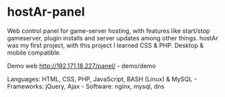 # hostAr-panel
Web control panel for game-server hosting, with features like start/stop gameserver, plugin installs and server updates among other things.
hostAr was my first project, with this project I learned CSS & PHP.
Desktop & mobile compatible.

Demo web
http://192.171.18.227/panel/ - demo/demo

Languages: HTML, CSS, PHP, JavaScript, BASH (Linux) & MySQL - Frameworks: jQuery, Ajax - Software: nginx, mysql, dns
